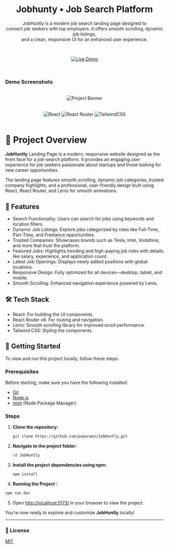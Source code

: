 <div align="center">

<h1> Jobhunty • Job Search Platform </h1>
<p>JobHuntly is a modern job search landing page designed to <br> connect job seekers with top employers. It offers smooth scrolling, dynamic job listings, <br> and a clean, responsive UI for an enhanced user experience.</p>

<br/>

[![Live Demo](https://img.shields.io/badge/-Live%20Demo-4640DE?style=for-the-badge&logo=vercel&logoColor=white)](https://job-huntly-five.vercel.app/)


<br />
</div>

### Demo Screenshots

<div align="center">
  <br />
      <img src="https://github.com/user-attachments/assets/f35bf509-3869-4987-9e5e-118080050b93" alt="Project Banner">
      <br />
  <br />
  <br />
</div>

<div align="center">
    <img src="https://img.shields.io/badge/react-%2320232a.svg?style=for-the-badge&logo=react&logoColor=%2361DAFB" alt="React" />
    <img src="https://img.shields.io/badge/React_Router-CA4245?style=for-the-badge&logo=react-router&logoColor=white" alt="React Router" />
    <img src="https://img.shields.io/badge/tailwindcss-%2338B2AC.svg?style=for-the-badge&logo=tailwind-css&logoColor=white" alt="TailwindCSS" />


  </div>
  <br/>

# 🚀 Project Overview
**JobHuntly** Landing Page is a modern, responsive website designed as the front face for a job-search platform. It provides an engaging user experience for job seekers passionate about startups and those looking for new career opportunities.

The landing page features smooth scrolling, dynamic job categories, trusted company highlights, and a professional, user-friendly design built using React, React Router, and Lenis for smooth animations.


## 🌟 Features

- Search Functionality: Users can search for jobs using keywords and location filters.
- Dynamic Job Listings: Explore jobs categorized by roles like Full-Time, Part-Time, and Freelance opportunities.
- Trusted Companies: Showcases brands such as Tesla, Intel, Vodafone, and more that trust the platform.
- Featured Jobs: Highlights trending and high-paying job roles with details like salary, experience, and application count.
- Latest Job Openings: Displays newly added positions with global locations.
- Responsive Design: Fully optimized for all devices—desktop, tablet, and mobile.
- Smooth Scrolling: Enhanced navigation experience powered by Lenis.

## 🛠️ Tech Stack

- React: For building the UI components.
- React Router v6: For routing and navigation.
- Lenis: Smooth scrolling library for improved scroll performance.
- Tailwind CSS: Styling the components.


## 🚀 Getting Started
To view and run this project locally, follow these steps:


### Prerequisites

Before starting, make sure you have the following installed:

- [Git](https://git-scm.com/)
- [Node.js](https://nodejs.org/en)
- [npm](https://www.npmjs.com/) (Node Package Manager)

### Steps

1. **Clone the repository:**

    ```bash
    git clone https://github.com/psparwez/JobHuntly.git
    ```

2. **Navigate to the project folder:**

    ```bash
    cd JobHuntly
    ```

3. **Install the project dependencies using npm:**

    ```bash
    npm install
    ```
4. **Running the Project :** 

```bash
npm run dev
```

5. Open [http://localhost:5173/](http://localhost:5173/) in your browser to view the project.


You’re now ready to explore and customize **JobHuntly** locally!

---


### 📜 License

[MIT](https://choosealicense.com/licenses/mit/)

<br/>